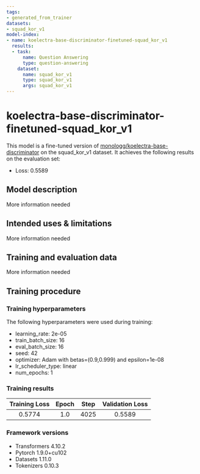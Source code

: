 ```yaml
---
tags:
- generated_from_trainer
datasets:
- squad_kor_v1
model-index:
- name: koelectra-base-discriminator-finetuned-squad_kor_v1
  results:
  - task:
      name: Question Answering
      type: question-answering
    dataset:
      name: squad_kor_v1
      type: squad_kor_v1
      args: squad_kor_v1
---
```


<!-- This model card has been generated automatically according to the information the Trainer had access to. You
should probably proofread and complete it, then remove this comment. -->

# koelectra-base-discriminator-finetuned-squad_kor_v1

This model is a fine-tuned version of [monologg/koelectra-base-discriminator](https://huggingface.co/monologg/koelectra-base-discriminator) on the squad_kor_v1 dataset.
It achieves the following results on the evaluation set:
- Loss: 0.5589

## Model description

More information needed

## Intended uses & limitations

More information needed

## Training and evaluation data

More information needed

## Training procedure

### Training hyperparameters

The following hyperparameters were used during training:
- learning_rate: 2e-05
- train_batch_size: 16
- eval_batch_size: 16
- seed: 42
- optimizer: Adam with betas=(0.9,0.999) and epsilon=1e-08
- lr_scheduler_type: linear
- num_epochs: 1

### Training results

| Training Loss | Epoch | Step | Validation Loss |
|:-------------:|:-----:|:----:|:---------------:|
| 0.5774        | 1.0   | 4025 | 0.5589          |


### Framework versions

- Transformers 4.10.2
- Pytorch 1.9.0+cu102
- Datasets 1.11.0
- Tokenizers 0.10.3
